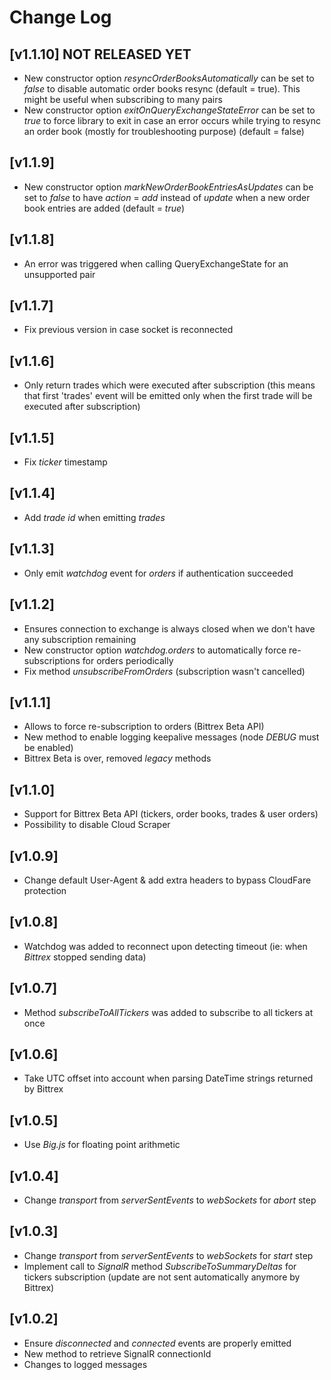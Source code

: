 # Change Log

## [v1.1.10] **NOT RELEASED YET**
* New constructor option _resyncOrderBooksAutomatically_ can be set to _false_ to disable automatic order books resync (default = true). This might be useful when subscribing to many pairs
* New constructor option _exitOnQueryExchangeStateError_ can be set to _true_ to force library to exit in case an error occurs while trying to resync an order book (mostly for troubleshooting purpose) (default = false)

## [v1.1.9]
* New constructor option _markNewOrderBookEntriesAsUpdates_ can be set to _false_ to have _action_ = _add_ instead of _update_ when a new order book entries are added (default = _true_)

## [v1.1.8]
* An error was triggered when calling QueryExchangeState for an unsupported pair

## [v1.1.7]
* Fix previous version in case socket is reconnected

## [v1.1.6]
* Only return trades which were executed after subscription (this means that first 'trades' event will be emitted only when the first trade will be executed after subscription)

## [v1.1.5]
* Fix _ticker_ timestamp

## [v1.1.4]
* Add _trade id_ when emitting _trades_

## [v1.1.3]
* Only emit _watchdog_ event for _orders_ if authentication succeeded

## [v1.1.2]
* Ensures connection to exchange is always closed when we don't have any subscription remaining
* New constructor option _watchdog.orders_ to automatically force re-subscriptions for orders periodically
* Fix method _unsubscribeFromOrders_ (subscription wasn't cancelled)

## [v1.1.1]
* Allows to force re-subscription to orders (Bittrex Beta API)
* New method to enable logging keepalive messages (node _DEBUG_ must be enabled)
* Bittrex Beta is over, removed _legacy_ methods

## [v1.1.0]
* Support for Bittrex Beta API (tickers, order books, trades & user orders)
* Possibility to disable Cloud Scraper

## [v1.0.9]
* Change default User-Agent & add extra headers to bypass CloudFare protection

## [v1.0.8]
* Watchdog was added to reconnect upon detecting timeout (ie: when _Bittrex_ stopped sending data)

## [v1.0.7]
* Method _subscribeToAllTickers_ was added to subscribe to all tickers at once

## [v1.0.6]
* Take UTC offset into account when parsing DateTime strings returned by Bittrex

## [v1.0.5]
* Use _Big.js_ for floating point arithmetic

## [v1.0.4]
* Change _transport_ from _serverSentEvents_ to _webSockets_ for _abort_ step

## [v1.0.3]
* Change _transport_ from _serverSentEvents_ to _webSockets_ for _start_ step
* Implement call to _SignalR_ method _SubscribeToSummaryDeltas_ for tickers subscription (update are not sent automatically anymore by Bittrex)

## [v1.0.2]
* Ensure _disconnected_ and _connected_ events are properly emitted
* New method to retrieve SignalR connectionId
* Changes to logged messages
